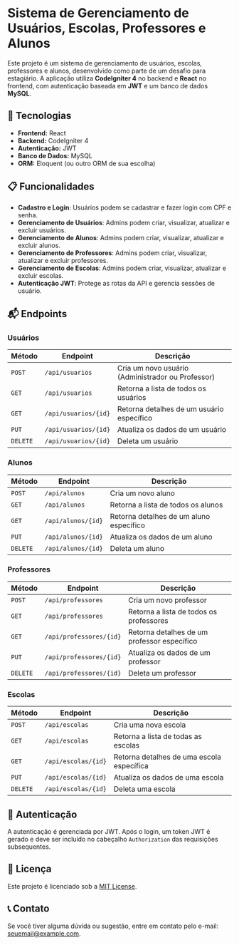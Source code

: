 # Sistema de Gerenciamento de Usuários, Escolas, Professores e Alunos

Este projeto é um sistema de gerenciamento de usuários, escolas, professores e alunos, desenvolvido como parte de um desafio para estagiário. A aplicação utiliza **CodeIgniter 4** no backend e **React** no frontend, com autenticação baseada em **JWT** e um banco de dados **MySQL**.

## 🚀 Tecnologias

- **Frontend:** React
- **Backend:** CodeIgniter 4
- **Autenticação:** JWT
- **Banco de Dados:** MySQL
- **ORM:** Eloquent (ou outro ORM de sua escolha)

## 📋 Funcionalidades

- **Cadastro e Login**: Usuários podem se cadastrar e fazer login com CPF e senha.
- **Gerenciamento de Usuários**: Admins podem criar, visualizar, atualizar e excluir usuários.
- **Gerenciamento de Alunos**: Admins podem criar, visualizar, atualizar e excluir alunos.
- **Gerenciamento de Professores**: Admins podem criar, visualizar, atualizar e excluir professores.
- **Gerenciamento de Escolas**: Admins podem criar, visualizar, atualizar e excluir escolas.
- **Autenticação JWT**: Protege as rotas da API e gerencia sessões de usuário.

## 📬 Endpoints

### Usuários

| Método  | Endpoint          | Descrição                                          |
|---------|-------------------|--------------------------------------------------|
| `POST`  | `/api/usuarios`    | Cria um novo usuário (Administrador ou Professor) |
| `GET`   | `/api/usuarios`    | Retorna a lista de todos os usuários              |
| `GET`   | `/api/usuarios/{id}`| Retorna detalhes de um usuário específico         |
| `PUT`   | `/api/usuarios/{id}`| Atualiza os dados de um usuário                   |
| `DELETE`| `/api/usuarios/{id}`| Deleta um usuário                                 |

### Alunos

| Método  | Endpoint         | Descrição                                          |
|---------|------------------|--------------------------------------------------|
| `POST`  | `/api/alunos`     | Cria um novo aluno                                |
| `GET`   | `/api/alunos`     | Retorna a lista de todos os alunos                |
| `GET`   | `/api/alunos/{id}`| Retorna detalhes de um aluno específico           |
| `PUT`   | `/api/alunos/{id}`| Atualiza os dados de um aluno                     |
| `DELETE`| `/api/alunos/{id}`| Deleta um aluno                                   |

### Professores

| Método  | Endpoint            | Descrição                                          |
|---------|---------------------|--------------------------------------------------|
| `POST`  | `/api/professores`   | Cria um novo professor                            |
| `GET`   | `/api/professores`   | Retorna a lista de todos os professores           |
| `GET`   | `/api/professores/{id}`| Retorna detalhes de um professor específico     |
| `PUT`   | `/api/professores/{id}`| Atualiza os dados de um professor               |
| `DELETE`| `/api/professores/{id}`| Deleta um professor                             |

### Escolas

| Método  | Endpoint         | Descrição                                          |
|---------|------------------|--------------------------------------------------|
| `POST`  | `/api/escolas`    | Cria uma nova escola                              |
| `GET`   | `/api/escolas`    | Retorna a lista de todas as escolas               |
| `GET`   | `/api/escolas/{id}`| Retorna detalhes de uma escola específica        |
| `PUT`   | `/api/escolas/{id}`| Atualiza os dados de uma escola                  |
| `DELETE`| `/api/escolas/{id}`| Deleta uma escola                                |

## 🔑 Autenticação

A autenticação é gerenciada por JWT. Após o login, um token JWT é gerado e deve ser incluído no cabeçalho `Authorization` das requisições subsequentes.

## 📄 Licença

Este projeto é licenciado sob a [MIT License](LICENSE).

## 📞 Contato

Se você tiver alguma dúvida ou sugestão, entre em contato pelo e-mail: [seuemail@example.com](mailto:seuemail@example.com).
